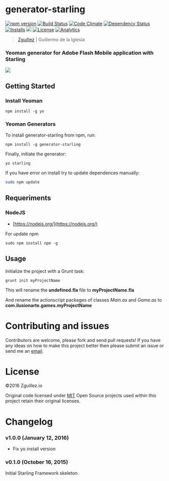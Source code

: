 # generator-starling

[![npm version](https://badge.fury.io/js/generator-starling.svg)](https://badge.fury.io/js/generator-starling)
[![Build Status](http://img.shields.io/travis/zguillez/generator-starling.svg)](https://github.com/zguillez/generator-starling)
[![Code Climate](http://img.shields.io/codeclimate/github/zguillez/generator-starling.svg)](https://codeclimate.com/github/zguillez/generator-starling)
[![Dependency Status](https://gemnasium.com/zguillez/generator-starling.svg)](https://gemnasium.com/zguillez/generator-starling)
[![Installs](https://img.shields.io/npm/dt/generator-starling.svg)](https://coveralls.io/r/zguillez/generator-starling)
![](https://reposs.herokuapp.com/?path=zguillez/generator-starling)
[![License](http://img.shields.io/:license-mit-blue.svg)](http://doge.mit-license.org)
[![Analytics](https://ga-beacon.appspot.com/UA-1125217-30/zguillez/generator-starling?pixel)](https://github.com/igrigorik/ga-beacon)

> [Zguillez](https://zguillez.io) | Guillermo de la Iglesia

### Yeoman generator for Adobe Flash Mobile application with Starling

![](http://zguillez.github.io/img/starling.png)

## Getting Started

### Install Yeoman

	npm install -g yo

### Yeoman Generators

To install generator-starling from npm, run:

	npm install -g generator-starling

Finally, initiate the generator:

	yo starling

If you have error on install try to update dependences manually:

```bash
sudo npm update
```

## Requeriments

### NodeJS

* [https://nodejs.org/](https://nodejs.org/)

For update npm

	sudo npm install npm -g

## Usage

Initialize the project with a Grunt task:

	grunt init myProjectName

This will rename the **undefined.fla** file to **myProjectName.fla**

And rename the actionscript packages of classes *Main.as* and *Game.as* to **com.ilusionarte.games.myProjectName**   

# Contributing and issues
Contributors are welcome, please fork and send pull requests! If you have any ideas on how to make this project better then please submit an issue or send me an [email](mailto:mail@zguillez.io).

# License
©2016 Zguillez.io

Original code licensed under [MIT](https://en.wikipedia.org/wiki/MIT_License) Open Source projects used within this project retain their original licenses.

# Changelog
### v1.0.0 (January 12, 2016)
- Fix yo install version

### v0.1.0 (October 16, 2015)
Initial Starling Framework skeleton